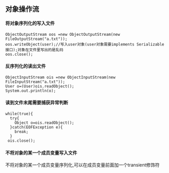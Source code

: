 ## 对象操作流
#### 将对象序列化的写入文件  
```
ObjectOutputStream oos =new ObjectOutputStream(new FileOutputStream("a.txt"));     
oos.writeObject(user);//写入user对象(user对象需要implements Serializable接口);对象在文件里写出的是乱码    
oos.close();  
```
#### 反序列化的读出文件
```
ObjectInputStream ois =new ObjectInputStream(new FileInputStream("a.txt"));  
User o=(User)ois.readObject();  
System.out.println(o);  
```
#### 读到文件末尾需要捕获异常判断
```
while(true){  
  try{  
    Object o=ois.readObject();    
  }catch(EOFException e){  
    break;  
  }  
 ois.close();  
 ```
#### 不将对象的某一个成员变量写入文件
不将对象的某一个成员变量序列化,可以在成员变量前面加一个transient修饰符  


